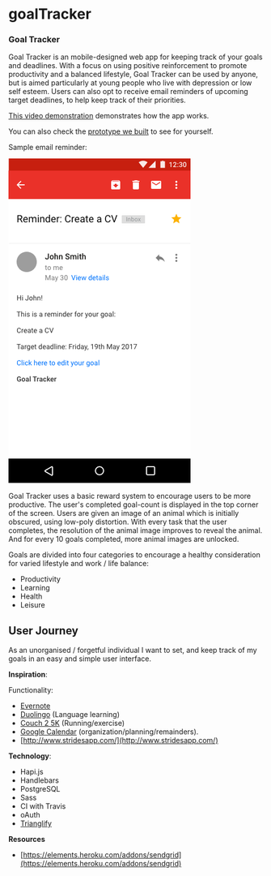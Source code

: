 # goalTracker

### Goal Tracker
Goal Tracker is an mobile-designed web app for keeping track of your goals and deadlines. With a focus on using positive reinforcement to promote productivity and a balanced lifestyle, Goal Tracker can be used by anyone, but is aimed particularly at young people who live with depression or low self esteem. Users can also opt to receive email reminders of upcoming target deadlines, to help keep track of their priorities.

[This video demonstration](https://dl.dropboxusercontent.com/u/5038771/GoalTracker%20Demo.mov) demonstrates how the app works.

You can also check the [prototype we built](https://goaltrackerapp.herokuapp.com/) to see for yourself.

Sample email reminder:

![sample image email](public/assets/images/Email-Notification-_-2.png)

Goal Tracker uses a basic reward system to encourage users to be more productive. The user's completed goal-count is displayed in the top corner of the screen. Users are given an image of an animal which is initially obscured, using low-poly distortion. With every task that the user completes, the resolution of the animal image improves to reveal the animal. And for every 10 goals completed, more animal images are unlocked.

Goals are divided into four categories to encourage a healthy consideration for varied lifestyle and work / life balance:

* Productivity
* Learning
* Health
* Leisure

## User Journey
As an unorganised / forgetful individual I want to set, and keep track of my goals in an easy and simple user interface.

**Inspiration**:

Functionality:
* [Evernote](https://evernote.com)
* [Duolingo](https://www.duolingo.com) (Language learning)
* [Couch 2 5K](www.c25kfree.com/) (Running/exercise)
* [Google Calendar](https://www.google.com/calendar) (organization/planning/remainders).
* [http://www.stridesapp.com/](http://www.stridesapp.com/)

**Technology**:
* Hapi.js
* Handlebars
* PostgreSQL
* Sass
* CI with Travis
* oAuth
* [Trianglify](https://github.com/qrohlf/trianglify)


**Resources**
- [https://elements.heroku.com/addons/sendgrid](https://elements.heroku.com/addons/sendgrid)
